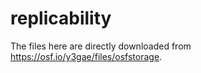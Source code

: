 # replicability

The files here are directly downloaded from https://osf.io/y3gae/files/osfstorage.
